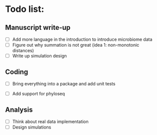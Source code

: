 # Todo list:

## Manuscript write-up 
* [ ] Add more language in the introduction to introduce microbiome data 
* [ ] Figure out why summation is not great (idea 1: non-monotonic distances)  
* [ ] Write up simulation design  

## Coding  
* [ ] Bring everything into a package and add unit tests 
* [ ] Add support for phyloseq  


## Analysis  
* [ ] Think about real data implementation  
* [ ] Design simulations      